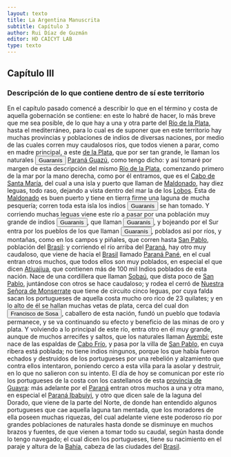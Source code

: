 ```yaml
---
layout: texto
title: La Argentina Manuscrita
subtitle: Capítulo 3
author: Rui Díaz de Guzmán
editor: HD CAICYT LAB
type: texto
---
```


## Capítulo III
### Descripción de lo que contiene dentro de sí este territorio


En el capítulo pasado comencé a describir lo que en el término y costa de aquella gobernación se contiene: en este lo habré de hacer, lo más breve que me sea posible, de lo que hay a una y otra parte del <a href="https://recogito.pelagios.org/document/wzqxhk0h3vpikm/part/1/edit#9cb63c35-2b8d-4faa-82e3-899cd8ac34b1" target="_blank">Río de la Plata</a>, hasta el mediterráneo, para lo cual es de suponer que en este territorio hay muchas provincias y poblaciones de indios de diversas naciones, por medio de las cuales corren muy caudalosos ríos, que todos vienen a parar, como en madre principal, a este <a href="https://recogito.pelagios.org/document/wzqxhk0h3vpikm/part/1/edit#ae32d52b-21fa-4570-b9f2-956ed93b1d71" target="_blank">de la Plata</a>, que por ser tan grande, le llaman los naturales <button class="balloon" data-balloon-pos="up" data-balloon-length="large" data-balloon="Aborigine,Native people">Guaranís</button> <a href="https://recogito.pelagios.org/document/wzqxhk0h3vpikm/part/1/edit#c4407351-2020-4084-81aa-6b74e626abd5" target="_blank">Paraná Guazú</a>, como tengo dicho: y así tomaré por margen de esta descripción del mismo <a href="https://recogito.pelagios.org/document/wzqxhk0h3vpikm/part/1/edit#aa5a330d-2da4-4581-b231-00ddc08d69a7" target="_blank">Río de la Plata</a>, comenzando primero de la mar por la mano derecha, como por él entramos, que es el <a href="https://recogito.pelagios.org/document/wzqxhk0h3vpikm/part/1/edit#a5fc51a9-61fc-44e8-aeec-27c29889cda9" target="_blank">Cabo de Santa María</a>, del cual a una isla y puerto que llaman de <a href="https://recogito.pelagios.org/document/wzqxhk0h3vpikm/part/1/edit#f455be59-e505-4390-99e3-924a19ecc940" target="_blank">Maldonado</a>, hay diez leguas, todo raso, dejando a vista dentro del mar la de los <a href="https://recogito.pelagios.org/document/wzqxhk0h3vpikm/part/1/edit#6dd4f0ca-d1d3-4755-9b4a-24365d8c701f" target="_blank">Lobos</a>. Esta de <a href="https://recogito.pelagios.org/document/wzqxhk0h3vpikm/part/1/edit#4fc068da-4846-4e67-9798-a21ecf3fbc3c" target="_blank">Maldonado</a> es buen puerto y tiene en tierra firme una laguna de mucha pesquería; corren toda esta isla los indios <button class="balloon" data-balloon-pos="up" data-balloon-length="large" data-balloon="Aborigine,Native people">Guaranís</button> se han tomado. Y corriendo muchas leguas viene este río a pasar por una población muy grande de indios <button class="balloon" data-balloon-pos="up" data-balloon-length="large" data-balloon="Aborigine,Native people">Guaranís</button>, que llaman <button class="balloon" data-balloon-pos="up" data-balloon-length="large" data-balloon="Aborigine,Native people">Guaranís</button>, y bojeando por el Sur entra por los pueblos de los que llaman <button class="balloon" data-balloon-pos="up" data-balloon-length="large" data-balloon="Aborigine,Native people">Guaranís</button>, poblados así por ríos, y montañas, como en los campos y piñales, que corren hasta <a href="https://recogito.pelagios.org/document/wzqxhk0h3vpikm/part/1/edit#8138e05d-7f6d-4b18-b0a1-6a8b4b488ece" target="_blank">San Pablo</a>, población del <a href="https://recogito.pelagios.org/document/wzqxhk0h3vpikm/part/1/edit#c837c590-1cf3-41b1-a026-97173adc6077" target="_blank">Brasil</a>: y corriendo el río arriba del <a href="https://recogito.pelagios.org/document/wzqxhk0h3vpikm/part/1/edit#cf98fec4-3fb1-4c81-b791-686a002492db" target="_blank">Paraná</a>, hay otro muy caudaloso, que viene de hacia el <a href="https://recogito.pelagios.org/document/wzqxhk0h3vpikm/part/1/edit#cdbe876c-5b7c-4c1c-8617-3e6180f0afd7" target="_blank">Brasil</a> llamado <a href="https://recogito.pelagios.org/document/wzqxhk0h3vpikm/part/1/edit#5b94b72b-903b-41c9-a1ea-fb485ce59cb5" target="_blank">Paraná Pané</a>, en el cual entran otros muchos, que todos ellos son muy poblados, en especial el que dicen <a href="https://recogito.pelagios.org/document/wzqxhk0h3vpikm/part/1/edit#215db260-f529-41b3-942c-bb4ebb35f995" target="_blank">Atiuajiua</a>, que contienen más de 100 mil Indios poblados de esta nación. Nace de una cordillera que llaman <a href="https://recogito.pelagios.org/document/wzqxhk0h3vpikm/part/1/edit#f5e1524e-b660-4f95-96b6-69a8f6473c32" target="_blank">Sobaú</a>, que dista poco de <a href="https://recogito.pelagios.org/document/wzqxhk0h3vpikm/part/1/edit#dc647cef-970a-4763-a988-6f50aa17f78c" target="_blank">San Pablo</a>, juntándose con otros se hace caudaloso; y rodea el cerró de <a href="https://recogito.pelagios.org/document/wzqxhk0h3vpikm/part/1/edit#89effcf7-3c2c-47dd-9d94-de42644648cd" target="_blank">Nuestra Señora de Monserrate</a> que tiene de circuito cinco leguas, por cuya falda sacan los portugueses de aquella costa mucho oro rico de 23 quilates; y en lo alto de él se hallan muchas vetas de plata, cerca del cual don <button class="balloon" data-balloon-pos="up" data-balloon-length="large" data-balloon="person">Francisco de Sosa</button>, caballero de esta nación, fundó un pueblo que todavía permanece, y se va continuando su efecto y beneficio de las minas de oro y plata. Y volviendo a lo principal de este río, entra otro en él muy grande, aunque de muchos arrecifes y saltos, que los naturales llaman <a href="https://recogito.pelagios.org/document/wzqxhk0h3vpikm/part/1/edit#f9a71762-295f-462b-a877-b68c123826ee" target="_blank">Ayembí:</a> este nace de las espaldas de <a href="https://recogito.pelagios.org/document/wzqxhk0h3vpikm/part/1/edit#f9e06170-dda8-4024-bcc3-c00a7155e6c8" target="_blank">Cabo Frío</a>, y pasa por la villa de <a href="https://recogito.pelagios.org/document/wzqxhk0h3vpikm/part/1/edit#57452c32-0ad9-4dbf-98b1-5a8a167d6a50" target="_blank">San Pablo</a>, en cuya ribera está poblada; no tiene indios ningunos, porque los que había fueron echados y destruidos de los portugueses por una <rs xml:id="recogito-e07b091c-9929-487d-8e04-b1b777603938" type="event">rebelión y alzamiento</rs> que contra ellos intentaron, poniendo cerco a esta villa para la asolar y destruir, en lo que no salieron con su intento. El día de hoy se comunican por este río los portugueses de la costa con los castellanos de esta <a href="https://recogito.pelagios.org/document/wzqxhk0h3vpikm/part/1/edit#2318fc5e-7ee6-47a0-92ea-84c209e3a666" target="_blank">provincia de Guayra</a>: más adelante por el <a href="https://recogito.pelagios.org/document/wzqxhk0h3vpikm/part/1/edit#56aabc89-f90d-4253-ac38-80dc23eabcdb" target="_blank">Paraná</a> entran otros muchos a una y otra mano, en especial el <a href="https://recogito.pelagios.org/document/wzqxhk0h3vpikm/part/1/edit#875d0576-8362-492f-b090-9c444c62ab13" target="_blank">Paraná Ibabuiyi</a>, y otro que dicen sale de la <rs xml:id="recogito-d490b0b2-33d3-40af-b5bb-57455d9e5f96" type="event">laguna del Dorado</rs>, que viene de la parte del Norte, de donde han entendido algunos portugueses que cae aquella laguna tan mentada, que los moradores de ella poseen muchas riquezas, del cual adelante viene este poderoso río por grandes poblaciones de naturales hasta donde se disminuye en muchos brazos y fuentes, de que vienen a tomar todo su caudal, según hasta donde lo tengo navegado; el cual dicen los portugueses, tiene su nacimiento en el paraje y altura de la <a href="https://recogito.pelagios.org/document/wzqxhk0h3vpikm/part/1/edit#33fe3cdd-e97e-431e-80bc-9c95119483b0" target="_blank">Bahía</a>, cabeza de las ciudades del <a href="https://recogito.pelagios.org/document/wzqxhk0h3vpikm/part/1/edit#9585b022-47ff-47be-9be6-d370340f2d5e" target="_blank">Brasil</a>.